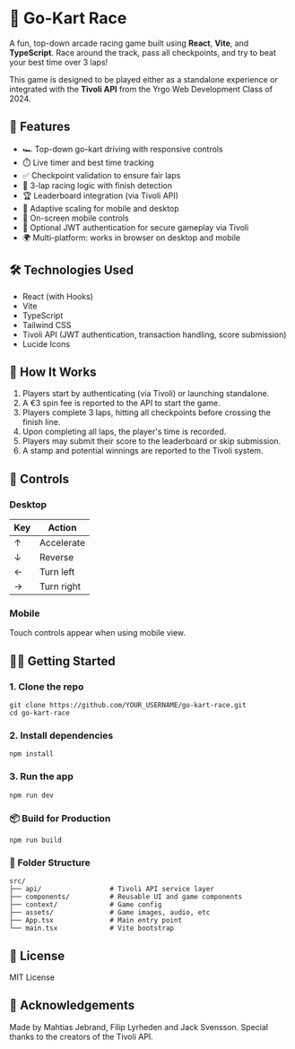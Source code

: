 # 🏁 Go-Kart Race

A fun, top-down arcade racing game built using **React**, **Vite**, and **TypeScript**. Race around the track, pass all checkpoints, and try to beat your best time over 3 laps!

This game is designed to be played either as a standalone experience or integrated with the **Tivoli API** from the Yrgo Web Development Class of 2024.

## 🚗 Features

- 🏎️ Top-down go-kart driving with responsive controls
- ⏱️ Live timer and best time tracking
- ✅ Checkpoint validation to ensure fair laps
- 🏁 3-lap racing logic with finish detection
- 🏆 Leaderboard integration (via Tivoli API)
- 🧠 Adaptive scaling for mobile and desktop
- 📱 On-screen mobile controls
- 🔐 Optional JWT authentication for secure gameplay via Tivoli
- 🌍 Multi-platform: works in browser on desktop and mobile

## 🛠️ Technologies Used

- React (with Hooks)
- Vite
- TypeScript
- Tailwind CSS
- Tivoli API (JWT authentication, transaction handling, score submission)
- Lucide Icons

## 🧪 How It Works

1. Players start by authenticating (via Tivoli) or launching standalone.
2. A €3 spin fee is reported to the API to start the game.
3. Players complete 3 laps, hitting all checkpoints before crossing the finish line.
4. Upon completing all laps, the player's time is recorded.
5. Players may submit their score to the leaderboard or skip submission.
6. A stamp and potential winnings are reported to the Tivoli system.

## 🧭 Controls

### Desktop

| Key | Action     |
|-----|------------|
| ↑   | Accelerate |
| ↓   | Reverse    |
| ←   | Turn left  |
| →   | Turn right |

### Mobile

Touch controls appear when using mobile view.

## 🧑‍💻 Getting Started

### 1. Clone the repo

```
git clone https://github.com/YOUR_USERNAME/go-kart-race.git
cd go-kart-race
```

### 2. Install dependencies
```
npm install
```

### 3. Run the app
```
npm run dev
```

### 📦 Build for Production
```
npm run build
```

### 📂 Folder Structure
```
src/
├── api/                 # Tivoli API service layer
├── components/          # Reusable UI and game components
├── context/             # Game config
├── assets/              # Game images, audio, etc
├── App.tsx              # Main entry point
└── main.tsx             # Vite bootstrap
```

## 📄 License
MIT License

## 🙌 Acknowledgements
Made by Mahtias Jebrand, Filip Lyrheden and Jack Svensson. Special thanks to the creators of the Tivoli API.
